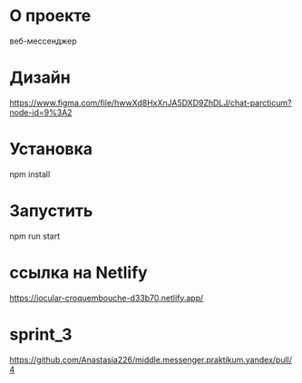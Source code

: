 # О проекте

веб-мессенджер

# Дизайн

https://www.figma.com/file/hwwXd8HxXnJA5DXD9ZhDLJ/chat-parcticum?node-id=9%3A2

# Установка

npm install

# Запустить

npm run start

# ссылка на Netlify

https://jocular-croquembouche-d33b70.netlify.app/

# sprint_3
https://github.com/Anastasia226/middle.messenger.praktikum.yandex/pull/4
